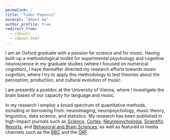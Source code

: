 ```yaml
---
permalink: /
title: "Tudor Popescu"
excerpt: "About me"
author_profile: true
redirect_from: 
  - /about/
  - /about.html
---
```


I am an Oxford graduate with a passion for science and for music. Having built-up a methodological toolkit for experimental psychology and cognitive neuroscience in my graduate studies (where I focused on numerical cognition), I have thereafter directed my research efforts towards music cognition, where I try to apply this methodology to test theories about the perception, production, and cultural evolution of music.

I am presently a postdoc at the University of Vienna, where I investigate the brain bases of our capacity for language and music.

In my research I employ a broad spectrum of quantitative methods, including or borrowing from: neuroimaging, neuropsychology, music theory, linguistics, data science, and statistics. My research has been published in high-impact journals such as [Science](https://science.sciencemag.org/content/366/6468/944), [Cortex](https://www.sciencedirect.com/science/article/pii/S0010945218303356?via%3Dihub), [Neuropsychologia](https://www.sciencedirect.com/science/article/pii/S0028393215302682), [Scientific Reports](https://www.nature.com/articles/s41598-018-35873-8), and [Behavioral and Brain Sciences](https://www.cambridge.org/core/journals/behavioral-and-brain-sciences/article/dynamic-hierarchical-cognition-music-and-language-demand-further-types-of-abstracta/2A06A50DAF15EBCC9918B86715178E01); as well as featured in media channels such as the [BBC](http://news.bbc.co.uk/today/hi/today/newsid_9687000/9687032.stm) and the [ÖRF](https://science.orf.at/v2/stories/2994714/).
